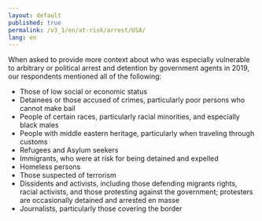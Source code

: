 ```yaml
---
layout: default
published: true
permalink: /v3_1/en/at-risk/arrest/USA/
lang: en
---
```


When asked to provide more context about who was especially vulnerable to arbitrary or political arrest and detention by government agents in 2019, our respondents mentioned all of the following:
- Those of low social or economic status  
- Detainees or those accused of crimes, particularly poor persons who cannot make bail  
- People of certain races, particularly racial minorities, and especially black males  
- People with middle eastern heritage, particularly when traveling through customs 
- Refugees and Asylum seekers  
- Immigrants, who were at risk for being detained and expelled 
- Homeless persons  
- Those suspected of terrorism  
- Dissidents and activists, including those defending migrants rights, racial activists, and those protesting against the government; protesters are occasionally detained and arrested en masse
- Journalists, particularly those covering the border 